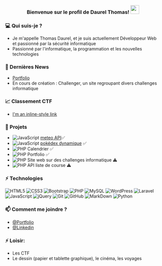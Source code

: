 
<h3 align="center">
  Bienvenue sur le profil de Daurel Thomas!
  <img src="https://media.giphy.com/media/hvRJCLFzcasrR4ia7z/giphy.gif" width="28">
</h3>

### 💻 Qui suis-je ? 
- Je m'appelle Thomas Daurel, et je suis actuellement Développeur Web et passionné par la sécurité informatique
- Passionné par l'informatique, la programmation et les nouvelles technologies

### 🚀 Dernières News
- [Portfolio](https://daurelthomas.fr)
- En cours de création : Challenger, un site regroupant divers challenges informatique

### 📈 Classement CTF
- [I'm an inline-style link](https://www.newbiecontest.org/index.php?page=info_membre&id=896)


### 📌 Projets
- ![JavaScript](https://img.shields.io/badge/-JavaScript-323330?style=flat-square&logo=javascript)
[meteo API](https://github.com/mansonboy/meteo-API)✅
- ![JavaScript](https://img.shields.io/badge/-JavaScript-323330?style=flat-square&logo=javascript)
[pokédex dynamique](https://github.com/mansonboy/pokedex) ✅
- ![PHP](https://img.shields.io/badge/-PHP-474A8A?style=flat-square&logo=php) Calendrier ✅
- ![PHP](https://img.shields.io/badge/-PHP-474A8A?style=flat-square&logo=php) Portfolio ✅
- ![PHP](https://img.shields.io/badge/-PHP-474A8A?style=flat-square&logo=php) Site web sur des challenges informatique  ⚠️
- ![PHP](https://img.shields.io/badge/-PHP-474A8A?style=flat-square&logo=php) API liste de course  ⚠️


### ⚡ Technologies
![HTML5](https://img.shields.io/badge/-HTML5-E34F26?style=flat-square&logo=html5&logoColor=white)
![CSS3](https://img.shields.io/badge/-CSS3-1572B6?style=flat-square&logo=css3)
![Bootstrap](https://img.shields.io/badge/-Bootstrap-563D7C?style=flat-square&logo=bootstrap)
![PHP](https://img.shields.io/badge/-PHP-474A8A?style=flat-square&logo=php)
![MySQL](https://img.shields.io/badge/-MySQL-336791?style=flat-square&logo=mysql)
![WordPress](https://img.shields.io/badge/-WordPress-21759b?style=flat-square&logo=WordPress)
![Laravel](https://img.shields.io/badge/-laravel-23FF2D?style=flat-square&logo=laravel)
![JavaScript](https://img.shields.io/badge/-JavaScript-323330?style=flat-square&logo=javascript)
![jQuery](https://img.shields.io/badge/-jquery-230769?style=flat-square&logo=jquery)
![Git](https://img.shields.io/badge/-Git-3E2C00?style=flat-square&logo=git)
![GitHub](https://img.shields.io/badge/-GitHub-181717?style=flat-square&logo=github)
![MarkDown](https://img.shields.io/badge/markdown-black?&style=flat-square&logo=markdown)
![Python](https://camo.githubusercontent.com/66827c53581cfee18c55618697d74a3c6167932d3c1980fba2019ef7a3e553b0/68747470733a2f2f696d672e736869656c64732e696f2f62616467652f2d507974686f6e2d626c61636b3f7374796c653d666c61742d737175617265266c6f676f3d507974686f6e)

### 📫 Comment me joindre ? 
* [@Portfolio](https://daurelthomas.fr/)
* [@Linkedin](https://www.linkedin.com/in/thomas-daurel-09437b236)

### ⚡ Loisir:
* Les CTF
* Le dessin (papier et tablette graphique), le cinéma, les voyages


<!--
- 🔭 I’m currently working on ...
- 👯 I’m looking to collaborate on ...
- 🤔 I’m looking for help with ...
- 😄 Pronouns: ...
- ⚡ Fun fact: ...
-->
